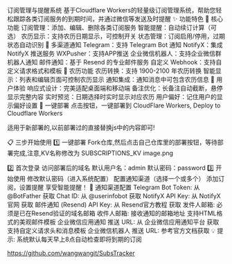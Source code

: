 

订阅管理与提醒系统
基于Cloudflare Workers的轻量级订阅管理系统，帮助您轻松跟踪各类订阅服务的到期时间，并通过微信等发送及时提醒
✨ 功能特色
🎯 核心功能
订阅管理：添加、编辑、删除各类订阅服务
智能提醒：自动续订计算（可选）
农历显示：支持农历日期显示，可控制开关
状态管理：订阅启用/停用，过期状态自动识别
📱 多渠道通知
Telegram：支持 Telegram Bot 通知
NotifyX：集成 NotifyX 推送服务
WXPusher：支持APP推送
企业微信机器人：支持企业微信群机器人通知
邮件通知：基于 Resend 的专业邮件服务
自定义 Webhook：支持自定义请求格式和模板
🌙 农历功能
农历转换：支持 1900-2100 年农历转换
智能显示：列表和编辑页面可控制农历显示
通知集成：通知消息中可包含农历信息
🎨 用户体验
响应式设计：完美适配桌面端和移动端
备注优化：长备注自动截断，悬停显示完整内容
实时预览：日期选择时实时显示对应农历
用户偏好：记住用户的显示偏好设置
🚀 一键部署
点击按钮，一键部署到 CloudFlare Workers,
Deploy to Cloudflare Workers

适用于新部署的,以前部署过的直接替换js中的内容即可!

📋 三步开始使用
1️⃣ 一键部署
Fork仓库,然后点击自己仓库里的部署按钮，等待部署完成,注意,KV名称修改为 SUBSCRIPTIONS_KV image.png

2️⃣ 首次登录
访问部署后的域名
默认用户名：admin
默认密码：password
3️⃣ 开始使用
修改默认密码（进入系统配置）
配置通知渠道（选择一个或多个）
添加订阅，设置提醒
享受智能提醒！
🔧 通知渠道配置
Telegram
Bot Token: 从 @BotFather 获取
Chat ID: 从 @userinfobot 获取
NotifyX
API Key: 从 NotifyX官网 获取
邮件通知 (Resend)
API Key: 从 Resend官方教程 获取
发件人邮箱: 必须是已在Resend验证的域名邮箱
收件人邮箱: 接收通知的邮箱地址
支持HTML格式的美观邮件模板
企业微信应用通知
推送 URL: 从 企业微信应用通知平台 获取
支持自定义请求头和消息模板
企业微信机器人
推送 URL: 参考官方文档获取
💡 提示: 系统默认每天早上8点自动检查即将到期的订阅
















https://github.com/wangwangit/SubsTracker
